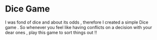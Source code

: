 # Dice Game
 I was fond of dice and about its odds , therefore I created a simple Dice game . So whenever you feel like having conflicts on a decision with your dear ones , play this game to sort things out !!
